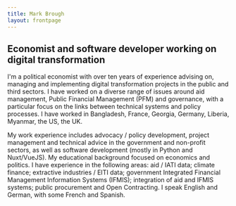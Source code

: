 ```yaml
---
title: Mark Brough
layout: frontpage
---
```


## Economist and software developer working on digital transformation

I'm a political economist with over ten years of experience advising on, managing and implementing digital transformation projects in the public and third sectors. I have worked on a diverse range of issues around aid management, Public Financial Management (PFM) and governance, with a particular focus on the links between technical systems and policy processes. I have worked in Bangladesh, France, Georgia, Germany, Liberia, Myanmar, the US, the UK.

My work experience includes advocacy / policy development, project management and technical advice in the government and non-profit sectors, as well as software development (mostly in Python and Nuxt/VueJS). My educational background focused on economics and politics. I have experience in the following areas: aid / IATI data; climate finance; extractive industries / EITI data; government Integrated Financial Management Information Systems (IFMIS); integration of aid and IFMIS systems; public procurement and Open Contracting. I speak English and German, with some French and Spanish.